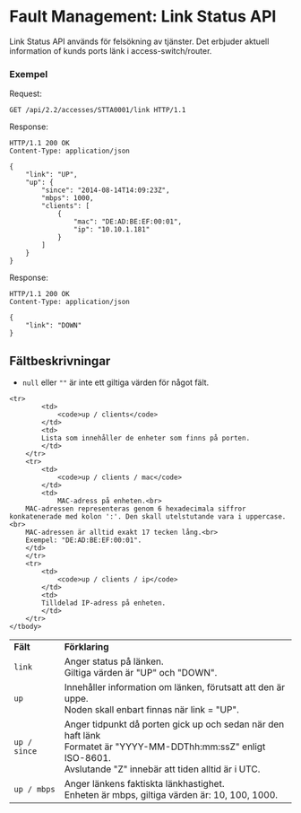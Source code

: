 # Fault Management: Link Status API

Link Status API används för felsökning av tjänster. Det erbjuder aktuell information of kunds ports länk i access-switch/router.

### Exempel

Request:
```http
GET /api/2.2/accesses/STTA0001/link HTTP/1.1
```

Response:
```http
HTTP/1.1 200 OK
Content-Type: application/json

{
	"link": "UP",
	"up": {
		"since": "2014-08-14T14:09:23Z",
		"mbps": 1000,
		"clients": [
			{
				"mac": "DE:AD:BE:EF:00:01",
				"ip": "10.10.1.181"
			}
		]
	}
}
```

Response:
```http
HTTP/1.1 200 OK
Content-Type: application/json

{
	"link": "DOWN"
}
```

## Fältbeskrivningar

* `null` eller `""` är inte ett giltiga värden för något fält.

<table>
    <tbody>
        <tr>
            <td><strong>Fält</strong></td>
            <td><strong>Förklaring</strong></td>
        </tr>
	<tr>
            <td>
                <code>link</code>
            </td>
            <td>
	    	Anger status på länken.<br>
		Giltiga värden är "UP" och "DOWN".
            </td>
        </tr>
	<tr>
            <td>
                <code>up</code>
            </td>
            <td>
	    	Innehåller information om länken, förutsatt att den är uppe.<br>
		Noden skall enbart finnas när link = "UP".
            </td>
        </tr>
 	<tr>
            <td>
                <code>up / since</code>
            </td>
            <td>
                Anger tidpunkt då porten gick up och sedan när den haft länk<br>
		Formatet är "YYYY-MM-DDThh:mm:ssZ" enligt ISO-8601.<br>
		Avslutande "Z" innebär att tiden alltid är i UTC.
            </td>
        </tr>
        <tr>
            <td>
                <code>up / mbps</code>
            </td>
            <td>
	    	Anger länkens faktiskta länkhastighet.<br>
		Enheten är mbps, giltiga värden är: 10, 100, 1000.
            </td>
        </tr>

	<tr>
            <td>
                <code>up / clients</code>
            </td>
            <td>
	    	Lista som innehåller de enheter som finns på porten.
            </td>
        </tr>
        <tr>
            <td>
                <code>up / clients / mac</code>
            </td>
            <td>
            	MAC-adress på enheten.<br>
		MAC-adressen representeras genom 6 hexadecimala siffror konkatenerade med kolon ':'. Den skall utelstutande vara i uppercase.<br>
		MAC-adressen är alltid exakt 17 tecken lång.<br>
		Exempel: "DE:AD:BE:EF:00:01".  
	    </td>
        </tr>
        <tr>
            <td>
                <code>up / clients / ip</code>
            </td>
            <td>
	    	Tilldelad IP-adress på enheten.
            </td>
        </tr>
    </tbody>
</table>
